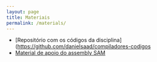 ```yaml
---
layout: page
title: Materiais
permalink: /materials/
---
```


- [Repositório com os códigos da disciplina](https://github.com/danielsaad/compiladores-codigos
- [Material de apoio do assembly SAM](/assets/sam.tar.gz)